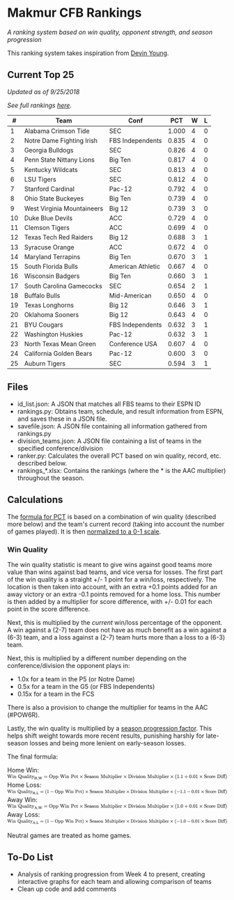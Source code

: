 # Makmur CFB Rankings
*A ranking system based on win quality, opponent strength, and season progression*

This ranking system takes inspiration from [Devin Young](http://www.devinyoungweb.com/blog/cfb-rankings-the-right-way).

## Current Top 25
*Updated as of 9/25/2018*

*See full rankings [here](https://github.com/infinitempg/CFB-Rankings/blob/master/Rankings_75_W5.md).*

| #  | Team                       | Conf              | PCT   | W | L |
|----|----------------------------|-------------------|-------|---|---|
| 1  | Alabama Crimson Tide       | SEC               | 1.000 | 4 | 0 |
| 2  | Notre Dame Fighting Irish  | FBS Independents  | 0.835 | 4 | 0 |
| 3  | Georgia Bulldogs           | SEC               | 0.826 | 4 | 0 |
| 4  | Penn State Nittany Lions   | Big Ten           | 0.817 | 4 | 0 |
| 5  | Kentucky Wildcats          | SEC               | 0.813 | 4 | 0 |
| 6  | LSU Tigers                 | SEC               | 0.812 | 4 | 0 |
| 7  | Stanford Cardinal          | Pac-12            | 0.792 | 4 | 0 |
| 8  | Ohio State Buckeyes        | Big Ten           | 0.739 | 4 | 0 |
| 9  | West Virginia Mountaineers | Big 12            | 0.739 | 3 | 0 |
| 10 | Duke Blue Devils           | ACC               | 0.729 | 4 | 0 |
| 11 | Clemson Tigers             | ACC               | 0.699 | 4 | 0 |
| 12 | Texas Tech Red Raiders     | Big 12            | 0.688 | 3 | 1 |
| 13 | Syracuse Orange            | ACC               | 0.672 | 4 | 0 |
| 14 | Maryland Terrapins         | Big Ten           | 0.670 | 3 | 1 |
| 15 | South Florida Bulls        | American Athletic | 0.667 | 4 | 0 |
| 16 | Wisconsin Badgers          | Big Ten           | 0.660 | 3 | 1 |
| 17 | South Carolina Gamecocks   | SEC               | 0.654 | 2 | 1 |
| 18 | Buffalo Bulls              | Mid-American      | 0.650 | 4 | 0 |
| 19 | Texas Longhorns            | Big 12            | 0.646 | 3 | 1 |
| 20 | Oklahoma Sooners           | Big 12            | 0.643 | 4 | 0 |
| 21 | BYU Cougars                | FBS Independents  | 0.632 | 3 | 1 |
| 22 | Washington Huskies         | Pac-12            | 0.632 | 3 | 1 |
| 23 | North Texas Mean Green     | Conference USA    | 0.607 | 4 | 0 |
| 24 | California Golden Bears    | Pac-12            | 0.600 | 3 | 0 |
| 25 | Auburn Tigers              | SEC               | 0.594 | 3 | 1 |

## Files

* id_list.json: A JSON that matches all FBS teams to their ESPN ID
* rankings.py: Obtains team, schedule, and result information from ESPN, and saves these in a JSON file.
* savefile.json: A JSON file containing all information gathered from rankings.py
* division_teams.json: A JSON file containing a list of teams in the specified conference/division
* ranker.py: Calculates the overall PCT based on win quality, record, etc. described below.
* rankings_\*.xlsx: Contains the rankings (where the \* is the AAC multiplier) throughout the season.

## Calculations

The [formula for PCT](/Images/Eqs/Raw_Pct.png "Raw Percentage Formula") is based on a combination of win quality (described more below) and the team's current record (taking into account the number of games played). It is then [normalized to a 0-1 scale](Images/Eqs/Norm_Pct.png "Normalized Percentage").

### Win Quality

The win quality statistic is meant to give wins against good teams more value than wins against bad teams, and vice versa for losses. The first part of the win quality is a straight +/- 1 point for a win/loss, respectively. The location is then taken into account, with an extra +0.1 points added for an away victory or an extra -0.1 points removed for a home loss. This number is then added by a multiplier for score difference, with +/- 0.01 for each point in the score difference.

Next, this is multiplied by the *current* win/loss percentage of the opponent. A win against a (2-7) team does not have as much benefit as a win against a (6-3) team, and a loss against a (2-7) team hurts more than a loss to a (6-3) team.

Next, this is multiplied by a different number depending on the conference/division the opponent plays in:

* 1.0x for a team in the P5 (or Notre Dame)
* 0.5x for a team in the G5 (or FBS Independents)
* 0.15x for a team in the FCS

There is also a provision to change the multiplier for teams in the AAC (#POW6R).

Lastly, the win quality is multiplied by a [season progression factor](/Images/Eqs/Season_Multiplier.png "Season Multiplier"). This helps shift weight towards more recent results, punishing harshly for late-season losses and being more lenient on early-season losses.

The final formula:

Home Win:
![Home Win](/Images/Eqs/WQ_HW.png "Home Win")
Home Loss:
![Home Loss](/Images/Eqs/WQ_HL.png "Home Loss")
Away Win:
![Away Win](/Images/Eqs/WQ_AW.png "Away Win")
Away Loss:
![Away Loss](/Images/Eqs/WQ_AL.png "Away Loss")

Neutral games are treated as home games.

## To-Do List
* Analysis of ranking progression from Week 4 to present, creating interactive graphs for each team and allowing comparison of teams
* Clean up code and add comments
